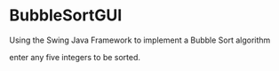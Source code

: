# BubbleSortGUI
Using the Swing Java Framework to implement a Bubble Sort algorithm

enter any five integers to be sorted.
